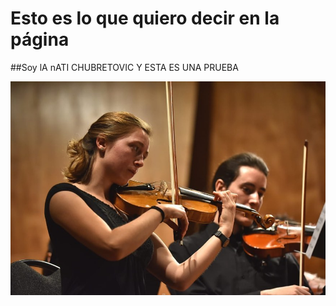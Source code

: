 # Esto es lo que quiero decir en la página

##Soy lA nATI CHUBRETOVIC Y ESTA ES UNA PRUEBA

![A test image](egocetrica.jpg)
